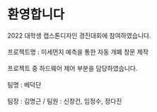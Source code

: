 # 환영합니다
2022 대학생 캡스톤디자인 경진대회에 참여하였습니다.<br/><br/>
프로젝트명 : 미세먼지 예측을 통한 자동 개폐 창문 제작<br/><br/>
프로젝트 중 하드웨어 제어 부분을 담당하였습니다.<br/><br/>
팀명 : 베덕단<br/><br/>
팀장 : 김명근 / 팀원 : 신창건, 임정수, 정다진<br/><br/>

# 
